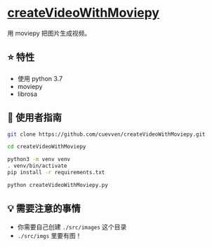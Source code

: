 # [createVideoWithMoviepy](https://github.com/cuevven/createVideoWithMoviepy)

用 moviepy 把图片生成视频。

## :star: 特性

- 使用 python 3.7
- moviepy
- librosa

## :rocket: 使用者指南

```bash
git clone https://github.com/cuevven/createVideoWithMoviepy.git

cd createVideoWithMoviepy

python3 -m venv venv
. venv/bin/activate
pip install -r requirements.txt

python createVideoWithMoviepy.py
```

## :bulb: 需要注意的事情

- 你需要自己创建 `./src/images` 这个目录
- `./src/imgs` 里要有图！
